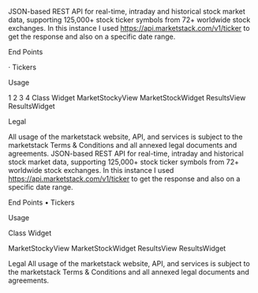 <style> </style>

JSON-based REST API for real-time, intraday and historical stock market data, supporting 125,000+ stock ticker symbols from 72+ worldwide stock exchanges. In this instance I used https://api.marketstack.com/v1/ticker to get the response and also on a specific date range.

 

End Points

·         Tickers

 

Usage

1
2
3
4
Class 	Widget
MarketStockyView 	MarketStockWidget
ResultsView 	ResultsWidget

 

 

Legal

All usage of the marketstack website, API, and services is subject to the marketstack Terms & Conditions and all annexed legal documents and agreements.
JSON-based REST API for real-time, intraday and historical stock market data, supporting 125,000+ stock ticker symbols from 72+ worldwide stock exchanges. In this instance I used https://api.marketstack.com/v1/ticker to get the response and also on a specific date range.

End Points
• Tickers

Usage

Class Widget

MarketStockyView MarketStockWidget
ResultsView ResultsWidget

Legal
All usage of the marketstack website, API, and services is subject to the marketstack Terms & Conditions and all annexed legal documents and agreements.
